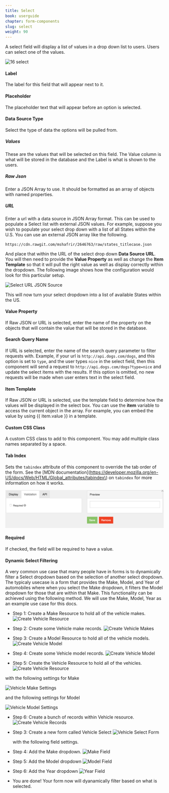 ```yaml
---
title: Select
book: userguide
chapter: form-components
slug: select
weight: 90
---
```

A select field will display a list of values in a drop down list to users. Users can select one of the values.

![16 select](https://cloud.githubusercontent.com/assets/13321142/13097258/3083d2fa-d4e5-11e5-96e9-28759d9a045b.png)

#### Label

The label for this field that will appear next to it.

#### Placeholder

The placeholder text that will appear before an option is selected.

#### Data Source Type

Select the type of data the options will be pulled from.

##### Values

These are the values that will be selected on this field. The Value column is what will be stored in the database and the Label is what is shown to the users.

##### Raw Json

Enter a JSON Array to use. It should be formatted as an array of objects with named properties.

##### URL

Enter a url with a data source in JSON Array format. This can be used to populate a Select list with external JSON values. For example, suppose you wish to populate your select drop down with a list of all States within the U.S. You can use an external JSON array like the following.

```
https://cdn.rawgit.com/mshafrir/2646763/raw/states_titlecase.json
```

And place that within the URL of the select drop down <strong>Data Source URL</strong>. You will then need to provide the <strong>Value Property</strong> as well as change the <strong>Item Template</strong> so that it will pull the right value as well as display correctly within the dropdown. The following image shows how the configuration would look for this particular setup.

![Select URL JSON Source](https://raw.githubusercontent.com/formio/help.form.io/gh-pages/assets/img/userguide/userguide-select-url.png)

This will now turn your select dropdown into a list of available States within the US.

#### Value Property

If Raw JSON or URL is selected, enter the name of the property on the objects that will contain the value that will be stored in the database.

#### Search Query Name

If URL is selected, enter the name of the search query parameter to filter requests with. Example, if your url is `http://api.dogs.com/dogs`, and this option is set to `type`, and the user types `nice` in the select field, then this component will send a request to `http://api.dogs.com/dogs?type=nice` and update the select items with the results. If this option is omitted, no new requests will be made when user enters text in the select field.

#### Item Template

If Raw JSON or URL is selected, use the template field to determine how the values will be displayed in the select box. You can use the **item** variable to access the current object in the array. For example, you can embed the value by using {{ item.value }} in a template.

#### Custom CSS Class

A custom CSS class to add to this component. You may add multiple class names separated by a space.

#### Tab Index

Sets the `tabindex` attribute of this component to override the tab order of the form. See the [MDN documentation](https://developer.mozilla.org/en-US/docs/Web/HTML/Global_attributes/tabindex\) on `tabindex` for more information on how it works.

![](/assets/img/select-validation.png)

#### Required

If checked, the field will be required to have a value.

#### Dynamic Select Filtering

A very common use case that many people have in forms is to dynamically filter a Select dropdown based on the selection of another select dropdown. The typicaly usecase is a form that provides the Make, Model, and Year of automobiles where when you select the Make dropdown, it filters the Model dropdown for those that are within that Make. This functionality can be achieved using the following method. We will use the Make, Model, Year as an example use case for this docs.

 - Step 1: Create a Make Resource to hold all of the vehicle makes.
  ![Create Vehicle Resource](https://raw.githubusercontent.com/formio/help.form.io/gh-pages/assets/img/userguide/formio-mmy1.png)
 
 - Step 2: Create some Vehicle make records.
  ![Create Vehicle Makes](https://raw.githubusercontent.com/formio/help.form.io/gh-pages/assets/img/userguide/formio-mmy2.png)

 - Step 3: Create a Model Resource to hold all of the vehicle models.
  ![Create Vehicle Model](https://raw.githubusercontent.com/formio/help.form.io/gh-pages/assets/img/userguide/formio-mmy3.png)

 - Step 4: Create some Vehicle model records.
  ![Create Vehicle Model](https://raw.githubusercontent.com/formio/help.form.io/gh-pages/assets/img/userguide/formio-mmy3b.png)

 - Step 5: Create the Vehicle Resource to hold all of the vehicles.
  ![Create Vehicle Resource](https://raw.githubusercontent.com/formio/help.form.io/gh-pages/assets/img/userguide/formio-mmy4.png)
  
  with the following settings for Make
  
  ![Vehicle Make Settings](https://raw.githubusercontent.com/formio/help.form.io/gh-pages/assets/img/userguide/formio-mmy5.png)
  
  and the following settings for Model
  
  ![Vehicle Model Settings](https://raw.githubusercontent.com/formio/help.form.io/gh-pages/assets/img/userguide/formio-mmy6.png)

 - Step 6: Create a bunch of records within Vehicle resource.
  ![Create Vehicle Records](https://raw.githubusercontent.com/formio/help.form.io/gh-pages/assets/img/userguide/formio-mmy7.png)

 - Step 3: Create a new form called Vehicle Select
  ![Vehicle Select Form](https://raw.githubusercontent.com/formio/help.form.io/gh-pages/assets/img/userguide/formio-mmy8.png)
   
   with the following field settings.

 - Step 4: Add the Make dropdown.
  ![Make Field](https://raw.githubusercontent.com/formio/help.form.io/gh-pages/assets/img/userguide/formio-mmy9.png)

 - Step 5: Add the Model dropdown
  ![Model Field](https://raw.githubusercontent.com/formio/help.form.io/gh-pages/assets/img/userguide/formio-mmy10.png)

 - Step 6: Add the Year dropdown
  ![Year Field](https://raw.githubusercontent.com/formio/help.form.io/gh-pages/assets/img/userguide/formio-mmy11.png)

 - You are done! Your form now will dyanamically filter based on what is selected.

